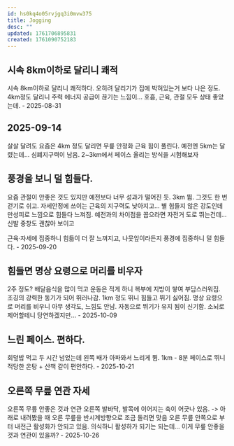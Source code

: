 ```yaml
---
id: hs0kq4o05rvjgq3i0mvw375
title: Jogging
desc: ""
updated: 1761706895831
created: 1761090752183
---
```


## 시속 8km이하로 달리니 쾌적

시속 8km이하로 달리니 쾌적하다. 오히려 달리기가 집에 박혀있는거 보다 나은 정도.
4km정도 달리니 주력 에너지 공급이 끊기는 느낌이... 호흡, 근육, 관절 모두 상태 좋았는데. - 2025-08-31

## 2025-09-14

살살 달려도 요즘은 4km 정도 달리면 무릎 안정화 근육 힘이 풀린다. 예전엔 5km는 달렸는데...
심폐지구력이 남음. 2~3km에서 페이스 올리는 방식을 시험해보자

## 풍경을 보니 덜 힘들다.

요즘 관절이 안좋은 것도 있지만 예전보다 너무 성과가 떨어진 듯. 3km 뜀. 그것도 한 번 걷기로 쉬고.
자세안정에 쓰이는 근육의 지구력도 낮아지고... 별 힘들지 않은 강도인데 만성피로 느낌으로 힘들다 느껴짐. 예전과의 차이점을 꼽으라면 자전거 도로 뛰는건데... 신발 중창도 괜찮아 보이고

근육·자세에 집중하니 힘듦이 더 잘 느껴지고, 나뭇잎이라든지 풍경에 집중하니 덜 힘들다. - 2025-09-20

## 힘들면 명상 요령으로 머리를 비우자

2주 정도? 배달음식을 많이 먹고 운동은 적게 하니 복부에 지방이 쌓여 부담스러워짐. 조깅의 강력한 동기가 되어 뛰러나감.
1km 정도 뛰니 힘들고 뛰기 싫어짐. 명상 요령으로 머리를 비우니 아무 생각도, 느낌도 안남. 자동으로 뛰기가 유지 됨이 신기함. 소뇌로 제어할테니 당연하겠지만... - 2025-10-09

## 느린 페이스. 편하다.

회덮밥 먹고 두 시간 넘었는데 왼쪽 배가 아파와서 느리게 뜀.
1km - 8분 페이스로 뛰니 적당한 온탕 + 산책 같이 편안하다. - 2025-10-21

## 오른쪽 무릎 연관 자세

오른쪽 무릎 안좋은 것과 연관
오른쪽 발바닥, 발목에 이어지는 축이 어긋나 있음. -> 아래로 내려봤을 때 오른 무릎을 반시계방향으로 조금 돌리면 맞음
오른 무릎 안쪽으로 부터 내전근 활성화가 안되고 있음. 의식하니 활성하가 되기는 되는데... 이게 무릎 안좋을 것과 연관이 있을까? - 2025-10-26
